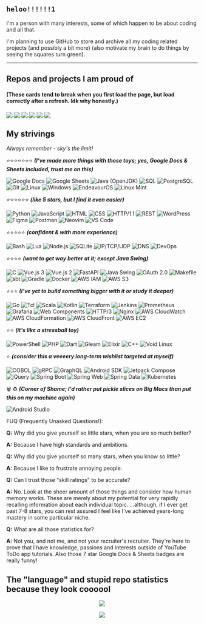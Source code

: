 ## `heloo!!!!!!1`

I'm a person with many interests, some of which happen to be about coding and all that.

I'm planning to use GitHub to store and archive all my coding related projects (and possibly a bit more) (also motivate my brain to do things by seeing the squares turn green).

-----

## Repos and projects I am proud of

#### (These cards tend to break when you first load the page, but load correctly after a refresh. Idk why honestly.)

<a href="https://github.com/PerfectMach1ne/three-phase-calendar">
 <img align="center" src="https://github-readme-stats-62bz0xsm9-perfectmach1ne.vercel.app/api/pin/?username=PerfectMach1ne&repo=three-phase-calendar&theme=maroongold" />
</a>
<a href="https://github.com/PerfectMach1ne/psiNotes-DocYoinker">
 <img align="center" src="https://github-readme-stats-62bz0xsm9-perfectmach1ne.vercel.app/api/pin/?username=PerfectMach1ne&repo=psiNotes-DocYoinker&theme=maroongold" />
</a>
<a href="https://github.com/PerfectMach1ne/netcatcat.net">
 <img align="center" src="https://github-readme-stats-62bz0xsm9-perfectmach1ne.vercel.app/api/pin/?username=PerfectMach1ne&repo=netcatcat.net&theme=maroongold" />
</a>
<a href="https://github.com/PerfectMach1ne/Jaccal">
 <img align="center" src="https://github-readme-stats-62bz0xsm9-perfectmach1ne.vercel.app/api/pin/?username=PerfectMach1ne&repo=Jaccal&theme=aura" />
</a>
<a href="https://github.com/PerfectMach1ne/uni-UI-UX-design">
 <img align="center" src="https://github-readme-stats-62bz0xsm9-perfectmach1ne.vercel.app/api/pin/?username=PerfectMach1ne&repo=uni-UI-UX-design&theme=aura" />
</a>
<a href="https://github.com/PerfectMach1ne/course-fastapi">
 <img align="center" src="https://github-readme-stats-62bz0xsm9-perfectmach1ne.vercel.app/api/pin/?username=PerfectMach1ne&repo=course-fastapi&theme=outrun" />
</a>

## My strivings

*Always remember - sky's the limit!*

⭐⭐⭐⭐⭐⭐⭐ ***(I've made more things with those toys; yes, Google Docs & Sheets included, trust me on this)***

![Google Docs](https://img.shields.io/badge/Google%20Docs-%234285F4.svg?style=flat-square&logo=googledocs&logoColor=white)
![Google Sheets](https://img.shields.io/badge/Google%20Sheets-%2300DC82.svg?style=flat-square&logo=googlesheets&logoColor=white)
![Java (OpenJDK)](https://img.shields.io/badge/Java-%23b07219.svg?style=flat-square&logo=openjdk&logoColor=white)
![SQL](https://img.shields.io/badge/SQL-%2300758F.svg?style=flat-square)
![PostgreSQL](https://img.shields.io/badge/PostgreSQL-%23336791.svg?style=flat-square&logo=postgresql&logoColor=white)
![Git](https://img.shields.io/badge/Git-%23F05033.svg?style=flat-square&logo=git&logoColor=white)
![Linux](https://img.shields.io/badge/Linux-%23FCC624.svg?style=flat-square&logo=linux&logoColor=black)
![Windows](https://img.shields.io/badge/Windows-%230078D6.svg?style=flat-square&logo=cashapp&logoColor=white)
![EndeavourOS](https://img.shields.io/badge/EndeavourOS-%237C3CBC.svg?style=flat-square&logo=archlinux&logoColor=white)
![Linux Mint](https://img.shields.io/badge/Linux%20Mint-%2300875C.svg?style=flat-square&logo=linuxmint&logoColor=white)

⭐⭐⭐⭐⭐⭐ ***(like 5 stars, but I find it even easier)***

![Python](https://img.shields.io/badge/Python-%233776AB.svg?style=flat-square&logo=python&logoColor=white)
![JavaScript](https://img.shields.io/badge/JavaScript-%23F7DF1E.svg?style=flat-square&logo=javascript&logoColor=black)
![HTML](https://img.shields.io/badge/HTML5-%23E34F26.svg?style=flat-square&logo=html5&logoColor=white)
![CSS](https://img.shields.io/badge/CSS3-%231572B6.svg?style=flat-square&logo=css3&logoColor=white)
![HTTP/1.1](https://img.shields.io/badge/HTTP%2F1.1-%23000000.svg?style=flat-square&logo=hexo&logoColor=white)
![REST](https://img.shields.io/badge/REST-%23009688.svg?style=flat-square)
![WordPress](https://img.shields.io/badge/WordPress-%23117AC9.svg?style=flat-square&logo=wordpress&logoColor=white)
![Figma](https://img.shields.io/badge/Figma-%23F24E1E.svg?style=flat-square&logo=figma&logoColor=white)
![Postman](https://img.shields.io/badge/Postman-%23FF6C37.svg?style=flat-square&logo=postman&logoColor=white)
![Neovim](https://img.shields.io/badge/Neovim-%2357A143.svg?style=flat-square&logo=neovim&logoColor=white)
![VS Code](https://img.shields.io/badge/VS%20Code-%23007ACC.svg?style=flat-square&logo=cashapp&logoColor=white)

⭐⭐⭐⭐⭐ ***(confident & with more experience)***

![Bash](https://img.shields.io/badge/Bash-%234EAA25.svg?style=flat-square&logo=gnubash&logoColor=white)
![Lua](https://img.shields.io/badge/Lua-%232C2D72.svg?style=flat-square&logo=lua&logoColor=white)
![Node.js](https://img.shields.io/badge/Node.js-%23339933.svg?style=flat-square&logo=nodedotjs&logoColor=white)
![SQLite](https://img.shields.io/badge/SQLite-%23003B57.svg?style=flat-square&logo=sqlite&logoColor=white)
![IP/TCP/UDP](https://img.shields.io/badge/IP%2FTCP%2FUDP-%233BB38B.svg?style=flat-square&logo=qiskit&logoColor=white)
![DNS](https://img.shields.io/badge/DNS-%23F38020.svg?style=flat-square&logo=cloudflare&logoColor=white)
![DevOps](https://img.shields.io/badge/DevOps-%23181485.svg?style=flat-square?&logo=internetcomputer&logoColor=white)

⭐⭐⭐⭐ ***(want to get way better at it; except Java Swing)***

![C](https://img.shields.io/badge/C-%2300599C.svg?style=flat-square&logo=c&logoColor=white)
![Vue.js 3](https://img.shields.io/badge/Vue.js%203-%234FC08D.svg?style=flat-square&logo=vuedotjs&logoColor=white)
![Vue.js 2](https://img.shields.io/badge/Vue.js%202-%234FC08D.svg?style=flat-square&logo=vuedotjs&logoColor=white)
![FastAPI](https://img.shields.io/badge/FastAPI-%2300C7B7.svg?style=flat-square&logo=fastapi&logoColor=white)
![Java Swing](https://img.shields.io/badge/Java%20Swing-%23b07219.svg?style=flat-square)
![OAuth 2.0](https://img.shields.io/badge/OAuth%202.0-%233F51B5.svg?style=flat-square)
![Makefile](https://img.shields.io/badge/Makefile-%2342785B.svg?style=flat-square)
![sbt](https://img.shields.io/badge/sbt-%23BF4040.svg?style=flat-square&logo=sbt&logoColor=white)
![Gradle](https://img.shields.io/badge/Gradle-%2302303A.svg?style=flat-square&logo=gradle&logoColor=white)
![Docker](https://img.shields.io/badge/Docker-%232496ED.svg?style=flat-square&logo=docker&logoColor=white)
![AWS IAM](https://img.shields.io/badge/AWS%20IAM-%23D62D20.svg?style=flat-square&logo=amazonwebservices&logoColor=white)
![AWS S3](https://img.shields.io/badge/AWS%20S3-%23569A31.svg?style=flat-square&logo=amazonwebservices&logoColor=white)

⭐⭐⭐ ***(I've yet to build something bigger with it or study it deeper)***

![Go](https://img.shields.io/badge/Go-%2300ADD8.svg?style=flat-square&logo=go&logoColor=white)
![Tcl](https://img.shields.io/badge/Tcl-%2370280F.svg?style=flat-square&logo=apache&logoColor=white)
![Scala](https://img.shields.io/badge/Scala-%23DC322F.svg?style=flat-square&logo=scala&logoColor=white)
![Kotlin](https://img.shields.io/badge/Kotlin-%237F52FF.svg?style=flat-square&logo=kotlin&logoColor=white)
![Terraform](https://img.shields.io/badge/Terraform-%237B42BC.svg?style=flat-square&logo=terraform&logoColor=white)
![Jenkins](https://img.shields.io/badge/Jenkins-%23D24939.svg?style=flat-square&logo=jenkins&logoColor=white)
![Prometheus](https://img.shields.io/badge/Prometheus-%23E6522C.svg?style=flat-square&logo=prometheus&logoColor=white)
![Grafana](https://img.shields.io/badge/Grafana-%23F46800.svg?style=flat-square&logo=grafana&logoColor=white)
![Web Components](https://img.shields.io/badge/Web%20Components-%2329ABE2.svg?style=flat-square&logo=webcomponentsdotorg&logoColor=white)
![HTTP/3](https://img.shields.io/badge/HTTP%2F3-%232F93E0.svg?style=flat-square&logo=hexo&logoColor=white)
![Nginx](https://img.shields.io/badge/Nginx-%23009639.svg?style=flat-square&logo=nginx&logoColor=white)
![AWS CloudWatch](https://img.shields.io/badge/AWS%20CloudWatch-%23FF4F8B.svg?style=flat-square&logo=amazoncloudwatch&logoColor=white)
![AWS CloudFormation](https://img.shields.io/badge/AWS%20CloudFormation-%23FF4F8B.svg?style=flat-square&logo=amazonwebservices&logoColor=white)
![AWS CloudFront](https://img.shields.io/badge/AWS%20CloudFront-%239023C2.svg?style=flat-square&logo=amazons3&logoColor=white)
![AWS EC2](https://img.shields.io/badge/AWS%20EC2-%23FF9900.svg?style=flat-square&logo=amazonec2&logoColor=white)

⭐⭐ ***(it's like a stressball toy)***

![PowerShell](https://img.shields.io/badge/PowerShell-%235391FE.svg?style=flat-square&logo=cashapp&logoColor=white)
![PHP](https://img.shields.io/badge/PHP-%23777BB4.svg?style=flat-square&logo=php&logoColor=white)
![Dart](https://img.shields.io/badge/Dart-%230175C2.svg?style=flat-square&logo=dart&logoColor=white)
![Gleam](https://img.shields.io/badge/Gleam-%23FFB3E7.svg?style=flat-square&logo=gleam&logoColor=white)
![Elixir](https://img.shields.io/badge/Elixir-%234A3F78.svg?style=flat-square&logo=elixir&logoColor=white)
![C++](https://img.shields.io/badge/C++-%2300599C.svg?style=flat-square&logo=c%2B%2B&logoColor=white)
![Void Linux](https://img.shields.io/badge/Void%20Linux-%2300BFAE.svg?style=flat-square&logo=void-linux&logoColor=white)

⭐ ***(consider this a veeeery long-term wishlist targeted at myself)***

![COBOL](https://img.shields.io/badge/COBOL-%23005CA5.svg?style=flat-square)
![gRPC](https://img.shields.io/badge/gRPC-%23008080.svg?style=flat-square&logo=grpc&logoColor=white)
![GraphQL](https://img.shields.io/badge/GraphQL-%23E10098.svg?style=flat-square&logo=graphql&logoColor=white)
![Android SDK](https://img.shields.io/badge/Android%20SDK-%233DDC84.svg?style=flat-square&logo=android&logoColor=white)
![Jetpack Compose](https://img.shields.io/badge/Jetpack%20Compose-%234285F4.svg?style=flat-square&logo=jetpackcompose&logoColor=white)
![jQuery](https://img.shields.io/badge/jQuery-%230769AD.svg?style=flat-square&logo=jquery&logoColor=white)
![Spring Boot](https://img.shields.io/badge/Spring%20Boot-%236DB33F.svg?style=flat-square&logo=springboot&logoColor=white)
![Spring Web](https://img.shields.io/badge/Spring%20Web-%236DB33F.svg?style=flat-square&logo=spring&logoColor=white)
![Spring Data](https://img.shields.io/badge/Spring%20Data-%236DB33F.svg?style=flat-square&logo=spring&logoColor=white)
![Kubernetes](https://img.shields.io/badge/Kubernetes-%23326CE5.svg?style=flat-square&logo=kubernetes&logoColor=white)

🗑️ ♻️ ***(Corner of Shame; I'd rather put pickle slices on Big Macs than put this on my machine again)***

![Android Studio](https://img.shields.io/badge/Android%20Studio-%233DDC84.svg?style=flat-square&logo=androidstudio&logoColor=white)

FUQ (Frequently Unasked Questions!):

**Q:** Why did you give yourself so little stars, when you are so much better?

**A:** Because I have high standards and ambitions.

**Q:** Why did you give yourself so many stars, when you know so little?

**A:** Because I like to frustrate annoying people.

**Q:** Can I trust those "skill ratings" to be accurate?

**A:** No. Look at the sheer amount of those things and consider how human memory works. These are merely about my potential for very rapidly recalling information about each individual topic. ...although, if I ever get past 7-8 stars, you can rest assured I feel like I've achieved years-long mastery in some particular niche.

**Q:** What are all those statistics for?

**A:** Not you, and not me, and not your recruiter's recruiter. They're here to prove that I have knowledge, passions and interests outside of YouTube ToDo app tutorials. Also those 7 star Google Docs & Sheets badges are really funny!

## The "language" and stupid repo statistics because they look coooool

<div align="center">
<img src="http://github-profile-summary-cards.vercel.app/api/cards/productive-time?username=PerfectMach1ne&theme=tokyonight&utcOffset=1">
</div>

<p align="center">
  <img src="http://github-profile-summary-cards.vercel.app/api/cards/profile-details?username=PerfectMach1ne&theme=tokyonight">
</p>

